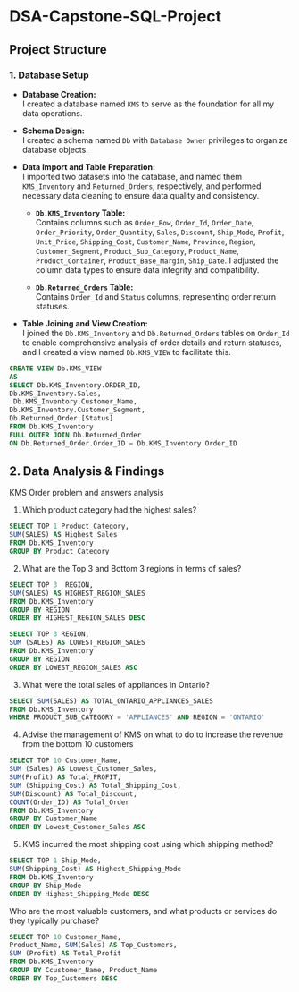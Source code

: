 # DSA-Capstone-SQL-Project

## Project Structure

### 1. Database Setup

- **Database Creation:**  
I created a database named `KMS` to serve as the foundation for all my data operations.

- **Schema Design:**  
 I created a schema named `Db` with `Database Owner` privileges to organize database objects.

- **Data Import and Table Preparation:**  
  I imported two datasets into the database, and named them `KMS_Inventory` and `Returned_Orders`, respectively, and performed necessary data cleaning to ensure data quality and consistency.

  - **`Db.KMS_Inventory` Table:**  
    Contains columns such as `Order_Row`, `Order_Id`, `Order_Date`, `Order_Priority`, `Order_Quantity`, `Sales`, `Discount`, `Ship_Mode`, `Profit`, `Unit_Price`, `Shipping_Cost`, `Customer_Name`, `Province`, `Region`, `Customer_Segment`, `Product_Sub_Category`, `Product_Name`, `Product_Container`, `Product_Base_Margin`, `Ship_Date`. I adjusted the column data types to ensure data integrity and compatibility.
  
  - **`Db.Returned_Orders` Table:**  
    Contains `Order_Id` and `Status` columns, representing order return statuses.

- **Table Joining and View Creation:**  
I joined the `Db.KMS_Inventory` and `Db.Returned_Orders` tables on `Order_Id` to enable comprehensive analysis of order details and return statuses, and I created a view named `Db.KMS_VIEW` to facilitate this.

```sql
CREATE VIEW Db.KMS_VIEW
AS
SELECT Db.KMS_Inventory.ORDER_ID,
Db.KMS_Inventory.Sales,
 Db.KMS_Inventory.Customer_Name,
Db.KMS_Inventory.Customer_Segment,
Db.Returned_Order.[Status]
FROM Db.KMS_Inventory
FULL OUTER JOIN Db.Returned_Order
ON Db.Returned_Order.Order_ID = Db.KMS_Inventory.Order_ID
```




## 2. Data Analysis & Findings
KMS Order problem and answers analysis

1. Which product category had the highest sales?


```SQL Query
SELECT TOP 1 Product_Category, 
SUM(SALES) AS Highest_Sales
FROM Db.KMS_Inventory
GROUP BY Product_Category
```

2. What are the Top 3 and Bottom 3 regions in terms of sales?

 ```SQL 
SELECT TOP 3  REGION,
SUM(SALES) AS HIGHEST_REGION_SALES
FROM Db.KMS_Inventory
GROUP BY REGION
ORDER BY HIGHEST_REGION_SALES DESC
```

```SQL
SELECT TOP 3 REGION, 
SUM (SALES) AS LOWEST_REGION_SALES
FROM Db.KMS_Inventory
GROUP BY REGION
ORDER BY LOWEST_REGION_SALES ASC
```

3. What were the total sales of appliances in Ontario?

```SQL
SELECT SUM(SALES) AS TOTAL_ONTARIO_APPLIANCES_SALES
FROM Db.KMS_Inventory
WHERE PRODUCT_SUB_CATEGORY = 'APPLIANCES' AND REGION = 'ONTARIO'
```

4. Advise the management of KMS on what to do to increase the revenue from the bottom 10 customers

```SQL
SELECT TOP 10 Customer_Name, 
SUM (Sales) AS Lowest_Customer_Sales, 
SUM(Profit) AS Total_PROFIT,
SUM (Shipping_Cost) AS Total_Shipping_Cost, 
SUM(Discount) AS Total_Discount, 
COUNT(Order_ID) AS Total_Order
FROM Db.KMS_Inventory
GROUP BY Customer_Name
ORDER BY Lowest_Customer_Sales ASC
```

5. KMS incurred the most shipping cost using which shipping method?

```SQL
SELECT TOP 1 Ship_Mode, 
SUM(Shipping_Cost) AS Highest_Shipping_Mode
FROM Db.KMS_Inventory
GROUP BY Ship_Mode
ORDER BY Highest_Shipping_Mode DESC
```

Who are the most valuable customers, and what products or services do they typically
purchase?

```SQL
SELECT TOP 10 Customer_Name, 
Product_Name, SUM(Sales) AS Top_Customers,
SUM (Profit) AS Total_Profit
FROM Db.KMS_Inventory
GROUP BY Ccustomer_Name, Product_Name
ORDER BY Top_Customers DESC
```
